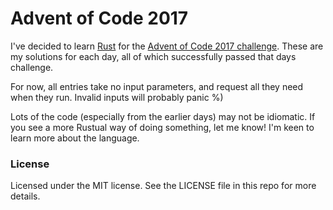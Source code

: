 # Advent of Code 2017

I've decided to learn [Rust](https://www.rust-lang.org/) for the [Advent of Code 2017 challenge](http://adventofcode.com/).
These are my solutions for each day, all of which successfully passed that days challenge.

For now, all entries take no input parameters, and request all they need when they run.
Invalid inputs will probably panic %)

Lots of the code (especially from the earlier days) may not be idiomatic. If you see a more Rustual way of doing
something, let me know! I'm keen to learn more about the language.

### License

Licensed under the MIT license. See the LICENSE file in this repo for more details.